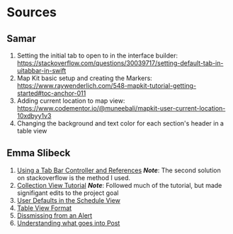 #  Sources

## Samar
1. Setting the initial tab to open to in the interface builder: https://stackoverflow.com/questions/30039717/setting-default-tab-in-uitabbar-in-swift
2. Map Kit basic setup and creating the Markers: https://www.raywenderlich.com/548-mapkit-tutorial-getting-started#toc-anchor-011
3. Adding current location to map view: https://www.codementor.io/@muneebali/mapkit-user-current-location-10xdbyy1v3
4. Changing the background and text color for each section's header in a table view 

## Emma Slibeck
1. [Using a Tab Bar Controller and References](https://stackoverflow.com/questions/37241684/use-storyboard-references-while-retaining-icons-text-for-tab-bar-controller)
*__Note__*: The second solution on stackoverflow is the method I used. 
2. [Collection View Tutorial](https://www.raywenderlich.com/9334-uicollectionview-tutorial-getting-started)
*__Note__*: Followed much of the tutorial, but made signifigant edits to the project goal
3. [User Defaults in the Schedule View](https://www.hackingwithswift.com/example-code/system/how-to-load-and-save-a-struct-in-userdefaults-using-codable)
4. [Table View Format](https://stackoverflow.com/questions/37272040/swift-how-to-center-cell-text)
5. [Dissmissing from an Alert](https://learnappmaking.com/uialertcontroller-alerts-swift-how-to/)
6. [Understanding what goes into Post](https://www.hackingwithswift.com/books/ios-swiftui/sending-and-receiving-orders-over-the-internet)
